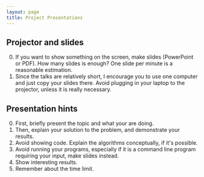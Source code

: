 ```yaml
---
layout: page
title: Project Presentations
---
```


## Projector and slides

0. If you want to show something on the screen, make slides (PowerPoint or PDF).
How many slides is enough? One slide per minute is a reasonable estimation.
0. Since the talks are relatively short, I encourage you to use one computer and just copy your slides there.
Avoid plugging in your laptop to the projector, unless it is really necessary.

## Presentation hints

0. First, briefly present the topic and what your are doing.
0. Then, explain your solution to the problem, and demonstrate your results.
0. Avoid showing code. Explain the algorithms conceptually, if it's possible.
0. Avoid running your programs, especially if it is a command line program requiring your input, make slides instead.
0. Show interesting results.
0. Remember about the time limit.

<!--
0. Please, email me your slides at least 1 hour before the class, or come early before the class,
so we can copy everything on time. -->

